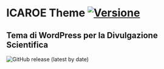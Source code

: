 # ICAROE Theme [![Versione](https://img.shields.io/github/manifest-json/v/Pseudomonas94/pseudomonas94.github.io)](https://github.com/Pseudomonas94/pseudomonas94.github.io/releases/)

## Tema di WordPress per la Divulgazione Scientifica 

<img alt="GitHub release (latest by date)" src="https://img.shields.io/github/v/release/Pseudomonas94/pseudomonas94.github.io">
